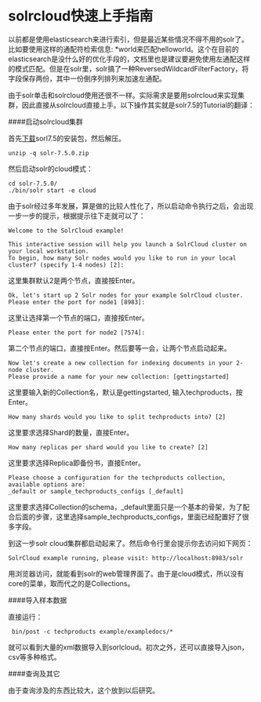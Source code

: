 solrcloud快速上手指南
===================================
以前都是使用elasticsearch来进行索引，但是最近某些情况不得不用的solr了。比如要使用这样的通配符检索信息: \*world来匹配helloworld。这个在目前的elasticsearch是没什么好的优化手段的，文档里也是建议要避免使用左通配这样的模式匹配。但是在solr里，solr搞了一种ReversedWildcardFilterFactory，将字段保存两份，其中一份倒序列排列来加速左通配。

由于solr单击和solrcloud使用还很不一样。实际需求是要用solrcloud来实现集群，因此直接从solrcloud直接上手。以下操作其实就是solr7.5的Tutorial的翻译：

####启动solrcloud集群

首先[下载](https://www-eu.apache.org/dist/lucene/solr/7.5.0/solr-7.5.0.tgz)sorl7.5的安装包，然后解压。

    unzip -q solr-7.5.0.zip

然后启动solr的cloud模式：

    cd solr-7.5.0/
    ./bin/solr start -e cloud

由于solr经过多年发展，算是做的比较人性化了，所以启动命令执行之后，会出现一步一步的提示，根据提示往下走就可以了：

    Welcome to the SolrCloud example!

    This interactive session will help you launch a SolrCloud cluster on your local workstation.
    To begin, how many Solr nodes would you like to run in your local cluster? (specify 1-4 nodes) [2]:

这里集群默认2是两个节点，直接按Enter。

    Ok, let's start up 2 Solr nodes for your example SolrCloud cluster.
    Please enter the port for node1 [8983]:

这里让选择第一个节点的端口，直接按Enter。

    Please enter the port for node2 [7574]:

第二个节点的端口，直接按Enter。然后要等一会，让两个节点启动起来。

    Now let's create a new collection for indexing documents in your 2-node cluster.
    Please provide a name for your new collection: [gettingstarted]

这里要输入新的Collection名，默认是gettingstarted, 输入techproducts，按Enter。

    How many shards would you like to split techproducts into? [2]

这里要求选择Shard的数量，直接Enter。

    How many replicas per shard would you like to create? [2]

这里要求选择Replica即备份书，直接Enter。

    Please choose a configuration for the techproducts collection, available options are:
    _default or sample_techproducts_configs [_default]

这里要求选择Collection的schema，\_default里面只是一个基本的骨架，为了配合后面的步骤，这里选择sample_techproducts_configs，里面已经配置好了很多字段。

到这一步solr cloud集群都启动起来了。然后命令行里会提示你去访问如下网页：

    SolrCloud example running, please visit: http://localhost:8983/solr

用浏览器访问，就能看到solr的web管理界面了。由于是cloud模式，所以没有core的菜单，取而代之的是Collections。

####导入样本数据

直接运行：

     bin/post -c techproducts example/exampledocs/*

就可以看到大量的xml数据导入到sorlcloud。初次之外，还可以直接导入json，csv等多种格式。


####查询及其它

由于查询涉及的东西比较大，这个放到以后研究。
